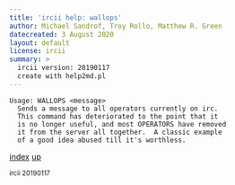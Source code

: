 ```yaml
---
title: 'ircii help: wallops'
author: Michael Sandrof, Troy Rollo, Matthew R. Green
datecreated: 3 August 2020
layout: default
license: ircii
summary: >
  ircii version: 20190117
  create with help2md.pl
---
```

```
Usage: WALLOPS <message>
  Sends a message to all operators currently on irc.  
  This command has deteriorated to the point that it 
  is no longer useful, and most OPERATORS have removed 
  it from the server all together.  A classic example
  of a good idea abused till it's worthless.
```

[index](index.html)
[up](..)

<small> ircii 20190117 </small>
